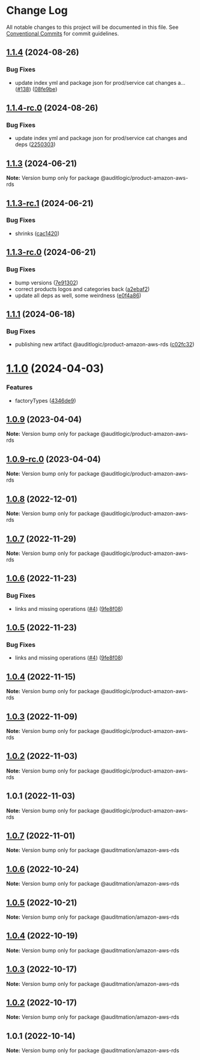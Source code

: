 # Change Log

All notable changes to this project will be documented in this file.
See [Conventional Commits](https://conventionalcommits.org) for commit guidelines.

## [1.1.4](https://github.com/auditlogic/product/compare/@auditlogic/product-amazon-aws-rds@1.1.3...@auditlogic/product-amazon-aws-rds@1.1.4) (2024-08-26)


### Bug Fixes

* update index yml and package json for prod/service cat changes a… ([#138](https://github.com/auditlogic/product/issues/138)) ([08fe9be](https://github.com/auditlogic/product/commit/08fe9beb1c8457462a19bc69caa02e6212d97e1a))





## [1.1.4-rc.0](https://github.com/auditlogic/product/compare/@auditlogic/product-amazon-aws-rds@1.1.3...@auditlogic/product-amazon-aws-rds@1.1.4-rc.0) (2024-08-26)


### Bug Fixes

* update index yml and package json for prod/service cat changes and deps ([2250303](https://github.com/auditlogic/product/commit/225030363a363608240135b7ebed386b28f01e4b))





## [1.1.3](https://github.com/auditlogic/product/compare/@auditlogic/product-amazon-aws-rds@1.1.3-rc.1...@auditlogic/product-amazon-aws-rds@1.1.3) (2024-06-21)

**Note:** Version bump only for package @auditlogic/product-amazon-aws-rds





## [1.1.3-rc.1](https://github.com/auditlogic/product/compare/@auditlogic/product-amazon-aws-rds@1.1.3-rc.0...@auditlogic/product-amazon-aws-rds@1.1.3-rc.1) (2024-06-21)


### Bug Fixes

* shrinks ([cac1420](https://github.com/auditlogic/product/commit/cac14200fefcd8183ab69fe89a47bd3f70f563e9))





## [1.1.3-rc.0](https://github.com/auditlogic/product/compare/@auditlogic/product-amazon-aws-rds@1.1.1...@auditlogic/product-amazon-aws-rds@1.1.3-rc.0) (2024-06-21)


### Bug Fixes

* bump versions ([7e91302](https://github.com/auditlogic/product/commit/7e913023b8b312150ed7762c32fbbe616be71de5))
* correct products logos and categories back ([a2ebaf2](https://github.com/auditlogic/product/commit/a2ebaf2efe8e232e6ff22c774c456048771f9469))
* update all deps as well, some weirdness ([e0f4a86](https://github.com/auditlogic/product/commit/e0f4a864714e2d3de6bbf3da014d5312fe53be2f))





## [1.1.1](https://github.com/auditlogic/product/compare/@auditlogic/product-amazon-aws-rds@1.1.0...@auditlogic/product-amazon-aws-rds@1.1.1) (2024-06-18)


### Bug Fixes

* publishing new artifact @auditlogic/product-amazon-aws-rds ([c02fc32](https://github.com/auditlogic/product/commit/c02fc32f45be06bcd9a71f45b49798e6f847569c))





# [1.1.0](https://github.com/auditlogic/product/compare/@auditlogic/product-amazon-aws-rds@1.0.9...@auditlogic/product-amazon-aws-rds@1.1.0) (2024-04-03)


### Features

* factoryTypes ([4346de9](https://github.com/auditlogic/product/commit/4346de92693aee892fccf725338ffc7b80ab182b))





## [1.0.9](https://github.com/auditlogic/product/compare/@auditlogic/product-amazon-aws-rds@1.0.8...@auditlogic/product-amazon-aws-rds@1.0.9) (2023-04-04)

**Note:** Version bump only for package @auditlogic/product-amazon-aws-rds





## [1.0.9-rc.0](https://github.com/auditlogic/product/compare/@auditlogic/product-amazon-aws-rds@1.0.8...@auditlogic/product-amazon-aws-rds@1.0.9-rc.0) (2023-04-04)

**Note:** Version bump only for package @auditlogic/product-amazon-aws-rds





## [1.0.8](https://github.com/auditlogic/product/compare/@auditlogic/product-amazon-aws-rds@1.0.7...@auditlogic/product-amazon-aws-rds@1.0.8) (2022-12-01)

**Note:** Version bump only for package @auditlogic/product-amazon-aws-rds





## [1.0.7](https://github.com/auditlogic/product/compare/@auditlogic/product-amazon-aws-rds@1.0.6...@auditlogic/product-amazon-aws-rds@1.0.7) (2022-11-29)

**Note:** Version bump only for package @auditlogic/product-amazon-aws-rds





## [1.0.6](https://github.com/auditlogic/product/compare/@auditlogic/product-amazon-aws-rds@1.0.4...@auditlogic/product-amazon-aws-rds@1.0.6) (2022-11-23)


### Bug Fixes

* links and missing operations ([#4](https://github.com/auditlogic/product/issues/4)) ([9fe8f08](https://github.com/auditlogic/product/commit/9fe8f08fe7c57fdb79f991ac35bd6ac2e7dcad38))





## [1.0.5](https://github.com/auditlogic/product/compare/@auditlogic/product-amazon-aws-rds@1.0.4...@auditlogic/product-amazon-aws-rds@1.0.5) (2022-11-23)


### Bug Fixes

* links and missing operations ([#4](https://github.com/auditlogic/product/issues/4)) ([9fe8f08](https://github.com/auditlogic/product/commit/9fe8f08fe7c57fdb79f991ac35bd6ac2e7dcad38))





## [1.0.4](https://github.com/auditlogic/product/compare/@auditlogic/product-amazon-aws-rds@1.0.3...@auditlogic/product-amazon-aws-rds@1.0.4) (2022-11-15)

**Note:** Version bump only for package @auditlogic/product-amazon-aws-rds





## [1.0.3](https://github.com/auditlogic/product/compare/@auditlogic/product-amazon-aws-rds@1.0.2...@auditlogic/product-amazon-aws-rds@1.0.3) (2022-11-09)

**Note:** Version bump only for package @auditlogic/product-amazon-aws-rds





## [1.0.2](https://github.com/auditlogic/product/compare/@auditlogic/product-amazon-aws-rds@1.0.1...@auditlogic/product-amazon-aws-rds@1.0.2) (2022-11-03)

**Note:** Version bump only for package @auditlogic/product-amazon-aws-rds





## 1.0.1 (2022-11-03)

**Note:** Version bump only for package @auditlogic/product-amazon-aws-rds





## [1.0.7](https://github.com/auditmation/store-content/compare/@auditmation/amazon-aws-rds@1.0.6...@auditmation/amazon-aws-rds@1.0.7) (2022-11-01)

**Note:** Version bump only for package @auditmation/amazon-aws-rds





## [1.0.6](https://github.com/auditmation/store-content/compare/@auditmation/amazon-aws-rds@1.0.5...@auditmation/amazon-aws-rds@1.0.6) (2022-10-24)

**Note:** Version bump only for package @auditmation/amazon-aws-rds





## [1.0.5](https://github.com/auditmation/store-content/compare/@auditmation/amazon-aws-rds@1.0.4...@auditmation/amazon-aws-rds@1.0.5) (2022-10-21)

**Note:** Version bump only for package @auditmation/amazon-aws-rds





## [1.0.4](https://github.com/auditmation/store-content/compare/@auditmation/amazon-aws-rds@1.0.3...@auditmation/amazon-aws-rds@1.0.4) (2022-10-19)

**Note:** Version bump only for package @auditmation/amazon-aws-rds





## [1.0.3](https://github.com/auditmation/store-content/compare/@auditmation/amazon-aws-rds@1.0.2...@auditmation/amazon-aws-rds@1.0.3) (2022-10-17)

**Note:** Version bump only for package @auditmation/amazon-aws-rds





## [1.0.2](https://github.com/auditmation/store-content/compare/@auditmation/amazon-aws-rds@1.0.1...@auditmation/amazon-aws-rds@1.0.2) (2022-10-17)

**Note:** Version bump only for package @auditmation/amazon-aws-rds





## 1.0.1 (2022-10-14)

**Note:** Version bump only for package @auditmation/amazon-aws-rds
